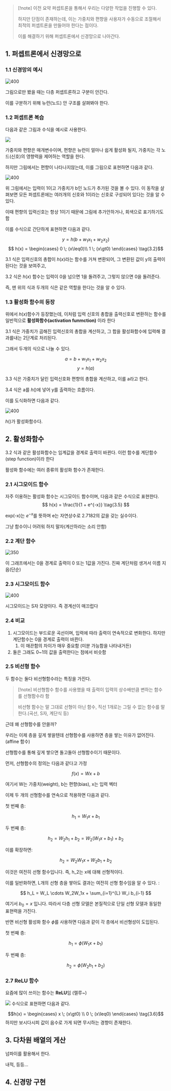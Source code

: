 > [!note] 이전 요약
> 퍼셉트론을 통해서 우리는 다양한 작업을 진행할 수 있다. 
>
>하지만 단점이 존재하는데, 이는 가중치와 편향을 사용자가 수동으로 조절해서 최적의 퍼셉트론을 만들어야 한다는 점이다.
>
>이를 해결하기 위해 퍼셉트론에서 신경망으로 나아간다.
## 1. 퍼셉트론에서 신경망으로
### 1.1 신경망의 예시

![400](https://i.imgur.com/90UVYIM.png)

그림으로만 봤을 때는 다층 퍼셉트론하고 구분이 안간다.

이를 구분하기 위해 뉴런(노드) 안 구조를 살펴봐야 한다.

### 1.2 퍼셉트론 복습
다음과 같은 그림과 수식을 예시로 사용한다.

![](https://i.imgur.com/AH1iLbB.png)

가중치와 편향은 매개변수이며, 편향은 뉴런이 얼마나 쉽게 활성화 될지, 가중치는 각 노드(신호)의 영향력을 제어하는 역할을 한다.

하지만 그림에서는 편향이 나타나지않는데, 이를 그림으로 표현하면 다음과 같다.


![400](https://i.imgur.com/v8ypcQJ.png)

위 그림에서는 입력이 1이고 가중치가 b인 노드가  추가된 것을 볼 수 있다. 이 동작을 살펴보면 모든 퍼셉트론에는 여러개의 신호와 1이라는 신호로 구성되어 있다는 것을 알 수 있다.

이때 편향의 입력신호는 항상 1이기 때문에 그림에 추가안하거나, 회색으로 표기하기도 함

이를 수식으로 간단하게 표현하면 다음과 같다.

$$y = h(b+w_1x_1+w_2x_2) \tag{3.1}$$ 
$$
h(x) = 
\begin{cases}
0 \; (x\leq0)\\
1 \; (x\gt0) 
\end{cases} \tag{3.2}$$

3.1 식은 입력신호의 총합이 $h(x)$라는 함수를 거쳐 변환되어, 그 변환된 값이 y의 출력이 된다는 것을 보여주고,

3.2 식은 $h(x)$ 함수는 입력이 0을 넘으면 1을 돌려주고, 그렇지 않으면 0을 돌려준다.

즉, 맨 위의 식과 두개의 식은 같은 역할을 한다는 것을 알 수 있다.

### 1.3 활성화 함수의 등장
위에서 $h(x)$함수가 등장했는데, 이처럼 입력 신호의 총합을 출력신호로 변환하는 함수를 일반적으로 **활성화함수(activation funmction)** 이라 한다

3.1 식은 가중치가 곱해진 입력신호의 총합을 계산하고, 그 합을 활성화함수에 입력해 결과를내는 2단계로 처리된다.

그래서 두개의 식으로 나눌 수 있다.

$$a = b+w_1x_1+w_2x_2 \tag{3.3}$$
$$y = h(a)  \tag{3.4}$$

3.3 식은 가중치가 달린 입력신호화 편향의 총합을 계산하고, 이를 a라고 한다.

3.4 식은 a를 $h()$에 넣어 y를 출력하는 흐름이다.

이를 도식화하면 다음과 같다.

![400](https://i.imgur.com/YlrZXPO.png)

$h()$가 활성화함수다.

## 2. 활성화함수
3.2 식과 같은 활성화함수는 임계값을 경계로 출력이 바뀐다. 이런 함수를 계단함수(step function)이라 한다

활성화 함수에는 여러 종류의 활성화 함수가 존재한다.

### 2.1 시그모이드 함수
자주 이용하는 활성화 함수는 시그모이드 함수이며, 다음과 같은 수식으로 표현한다.
$$
h(x) = \frac{1}{1 + e^{-x}} \tag{3.5}
$$

exp(-x)는 $e^{-x}$를 뜻하며 e는 자연상수로 2.7182의 값을 갖는 실수이다.

그냥 함수이니 어려워 하지 말자(계산하라는 소리 안함)

### 2.2 계단 함수

![350](https://i.imgur.com/juFVyys.png)

이 그래프에서는 0을 경계로 출력이 0 또는 1값을 가진다. 진짜 계단처럼 생겨서 이름 지음(단순)

### 2.3 시그모이드 함수

![400](https://i.imgur.com/F0hZ93i.png)

시그모이드는 S자 모양이다. 즉 경계선이 매끄럽다

### 2.4 비교
1. 시그모이드는 부드로운 곡선이며, 입력에 따라 출력이 연속적으로 변화한다. 하지만 계단함수는 0을 경계로 출력이 바뀐다.
	1. 이 매끈함의 차이가 매우 중요함 (미분 가능함을 나타내거든)
2. 둘은 그래도 0~1의 값을 출력한다는 점에서 비슷함

### 2.5 비선형 함수
두 함수는 둘다 비선형함수라는 특징을 가진다.

>[!note] 비선형함수
>함수를 사용했을 때 출력이 입력의 상수배만큼 변하는 함수를 선형함수라 함
>
>비선형 함수는 말 그대로 선형이 아닌 함수, 직선 1개로는 그릴 수 없는 함수를 말한다.(곡선, S자, 계단식 등)

근데 왜 선형함수를 안쓸까? 

우리는 이제 층을 깊게 쌓을텐데 선형함수를 사용하면 층을 쌓는 이유가 없어진다.(affine 함수) 

선형함수를 통해 깊게 쌓으면 돌고돌아 선형함수이기 때문이다. 

먼저, 선형함수의 정의는 다음과 같다고 가정

$$
f(x) = Wx + b
$$

여기서 W는 가중치(weight), b는 편향(bias), x는 입력 벡터

이제 두 개의 선형함수를 연속으로 적용하면 다음과 같다.

첫 번째 층:

$$
h_1 = W_1x + b_1
$$

두 번째 층:

$$
h_2 = W_2h_1 + b_2 = W_2(W_1x + b_1) + b_2
$$

이를 확장하면:

$$
h_2 = W_2W_1x + W_2b_1 + b_2
$$

이것은 여전히 선형 함수입니다. 즉, h_2는 x에 대해 선형적이다.

이를 일반화하면, L개의 선형 층을 쌓아도 결과는 여전히 선형 함수임을 알 수 있다. :

$$
h_L = W_L \cdots W_2W_1x + \sum_{i=1}^{L} W_i b_{i-1}
$$

여기서 $b_0 = x$ 입니다. 따라서 다층 선형 모델은 본질적으로 단일 선형 모델과 동일한 표현력을 가진다.

반면 비선형 활성화 함수  $\phi$를 사용하면 다음과 같이 각 층에서 비선형성이 도입된다.

첫 번째 층:

$$
h_1 = \phi(W_1x + b_1)
$$

두 번째 층:

$$
h_2 = \phi(W_2h_1 + b_2)
$$


### 2.7 ReLU 함수
요즘에 많이 쓰이는 함수는 **ReLU**임 (렐루~)


![](https://i.imgur.com/ObZaEwV.png)
수식으로 표현하면 다음과 같다.

$$h(x) = \begin{cases} x \; (x\gt0) \\ 0 \; (x\leq0) \end{cases} \tag{3.6}$$
하지만 보시다시피 값이 음수로 가게 되면 무시하는 경향이 존재한다.
## 3. 다차원 배열의 게산
넘파이를 활용해서 한다.

내적, 등등...

## 4. 신경망 구현
